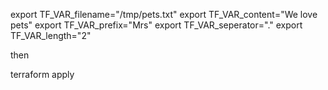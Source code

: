 
export TF_VAR_filename="/tmp/pets.txt"
export TF_VAR_content="We love pets"
export TF_VAR_prefix="Mrs"
export TF_VAR_seperator="."
export TF_VAR_length="2"

then

terraform apply

